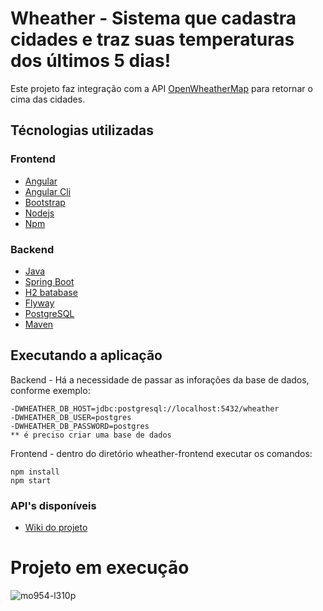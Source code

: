 
# Wheather - Sistema que cadastra cidades e traz suas temperaturas dos últimos 5 dias!
Este projeto faz integração com a API [OpenWheatherMap](https://openweathermap.org/api) para retornar o cima das cidades.

## Técnologias utilizadas

### Frontend
* [Angular](https://angular.io/)
* [Angular Cli](https://cli.angular.io/)
* [Bootstrap](https://getbootstrap.com/)
* [Nodejs](https://nodejs.org/en/)
* [Npm](https://www.npmjs.com/)

### Backend
* [Java](https://java.com/en/download/)
* [Spring Boot](https://spring.io/projects/spring-boot)
* [H2 batabase](http://www.h2database.com/html/main.html)
* [Flyway](https://flywaydb.org/)
* [PostgreSQL](https://www.postgresql.org/download/)
* [Maven](https://maven.apache.org/)

## Executando a aplicação

Backend - Há a necessidade de passar as inforações da base de dados, conforme exemplo:
```
-DWHEATHER_DB_HOST=jdbc:postgresql://localhost:5432/wheather
-DWHEATHER_DB_USER=postgres
-DWHEATHER_DB_PASSWORD=postgres
** é preciso criar uma base de dados
```
Frontend - dentro do diretório wheather-frontend executar os comandos:
```
npm install
npm start
```

### API's disponíveis
* [Wiki do projeto](https://github.com/aliniribeiroo/wheather/wiki/API's)

# Projeto em execução

![mo954-l310p](https://user-images.githubusercontent.com/10133177/48674225-ebb0f300-eb30-11e8-912a-a1c7c09f412f.gif)

